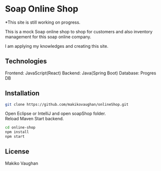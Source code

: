 # Soap Online Shop

\*This site is still working on progress.

This is a mock Soap online shop to shop for customers and also inventory management for this soap online company.

I am applying my knowledges and creating this site.

## Technologies

Frontend: JavaScript(React)
Backend: Java(Spring Boot)
Database: Progres DB

## Installation

```bash
git clone https://github.com/makikovaughan/onlineShop.git
```

Open Eclipse or IntelliJ and open soapShop folder.
<br/>
Reload Maven
Start backend.

```bash
cd online-shop
npm install
npm start
```

## License

Makiko Vaughan
